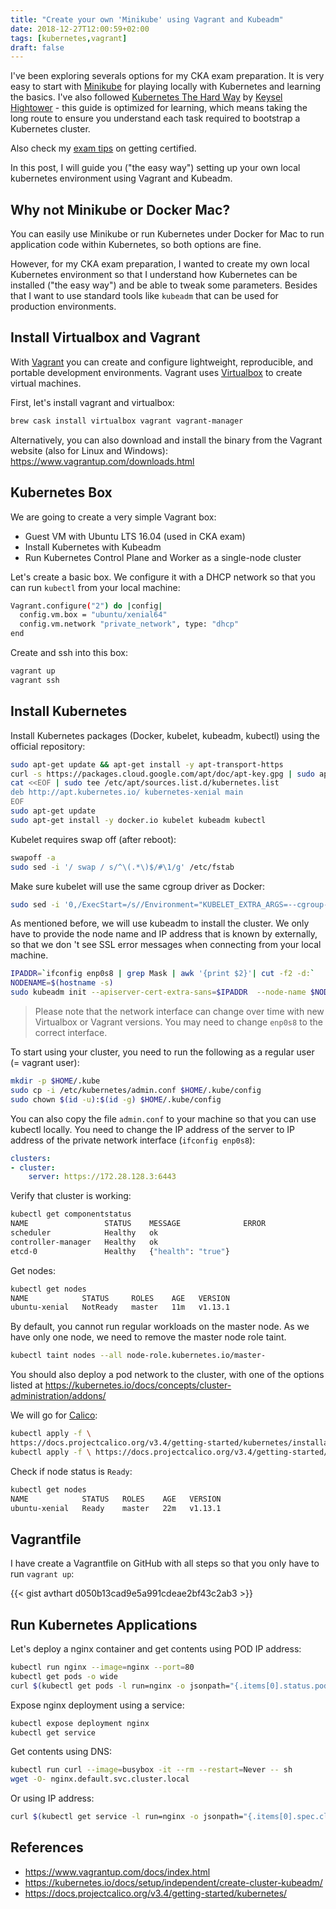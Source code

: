 ```yaml
---
title: "Create your own 'Minikube' using Vagrant and Kubeadm"
date: 2018-12-27T12:00:59+02:00
tags: [kubernetes,vagrant]
draft: false
---
```


I've been exploring severals options for my CKA exam preparation. It is very easy to start with [Minikube](https://github.com/kubernetes/minikube) for playing locally with Kubernetes and learning the basics. I've also followed [Kubernetes The Hard Way](https://github.com/kelseyhightower/kubernetes-the-hard-way) by [Keysel Hightower](https://twitter.com/kelseyhightower) - this guide is optimized for learning, which means taking the long route to ensure you understand each task required to bootstrap a Kubernetes cluster.

Also check my [exam tips](/posts/certified-kubernetes-exam-tips/) on getting certified.

In this post, I will guide you ("the easy way") setting up your own local kubernetes environment using Vagrant and Kubeadm.

##  Why not Minikube or Docker Mac?

You can easily use Minikube or run Kubernetes under Docker for Mac to run application code within Kubernetes, so both options are fine.

However, for my CKA exam preparation, I wanted to create my own local Kubernetes environment so that I understand how Kubernetes can be installed ("the easy way") and be able to tweak some parameters. Besides that I want to use standard tools like `kubeadm` that can be used for production environments.

## Install Virtualbox and Vagrant

With [Vagrant](http://www.vagrantup.com/) you can create and configure lightweight, reproducible, and portable development environments. Vagrant uses [Virtualbox](https://www.virtualbox.org/) to create virtual machines. 

First, let's install vagrant and virtualbox:

```bash
brew cask install virtualbox vagrant vagrant-manager
```

Alternatively, you can also download and install the binary from the Vagrant website (also for Linux and Windows):
https://www.vagrantup.com/downloads.html

## Kubernetes Box

We are going to create a very simple Vagrant box:

* Guest VM with Ubuntu LTS 16.04 (used in CKA exam)
* Install Kubernetes with Kubeadm
* Run Kubernetes Control Plane and Worker as a single-node cluster

Let's create a basic box. We configure it with a DHCP network so that you can run `kubectl` from your local machine:

```bash
Vagrant.configure("2") do |config|
  config.vm.box = "ubuntu/xenial64"
  config.vm.network "private_network", type: "dhcp"
end
```

Create and ssh into this box:

```bash
vagrant up
vagrant ssh
```

## Install Kubernetes

Install Kubernetes packages (Docker, kubelet, kubeadm, kubectl) using the official repository:

```bash
sudo apt-get update && apt-get install -y apt-transport-https
curl -s https://packages.cloud.google.com/apt/doc/apt-key.gpg | sudo apt-key add -
cat <<EOF | sudo tee /etc/apt/sources.list.d/kubernetes.list
deb http://apt.kubernetes.io/ kubernetes-xenial main
EOF
sudo apt-get update
sudo apt-get install -y docker.io kubelet kubeadm kubectl
```

Kubelet requires swap off (after reboot):

```bash
swapoff -a
sudo sed -i '/ swap / s/^\(.*\)$/#\1/g' /etc/fstab
```

Make sure kubelet will use the same cgroup driver as Docker:

```bash
sudo sed -i '0,/ExecStart=/s//Environment="KUBELET_EXTRA_ARGS=--cgroup-driver=cgroupfs"\n&/' /etc/systemd/system/kubelet.service.d/10-kubeadm.conf
```

As mentioned before, we will use kubeadm to install the cluster. We only have to provide the node name and IP address that is known by externally, so that we don 't see SSL error messages when connecting from your local machine.

```bash
IPADDR=`ifconfig enp0s8 | grep Mask | awk '{print $2}'| cut -f2 -d:`
NODENAME=$(hostname -s)
sudo kubeadm init --apiserver-cert-extra-sans=$IPADDR  --node-name $NODENAME
```

> Please note that the network interface can change over time with new Virtualbox or Vagrant versions. You may need to change `enp0s8` to the correct interface.

To start using your cluster, you need to run the following as a regular user (= vagrant user):

```bash
mkdir -p $HOME/.kube
sudo cp -i /etc/kubernetes/admin.conf $HOME/.kube/config
sudo chown $(id -u):$(id -g) $HOME/.kube/config
```

You can also copy the file `admin.conf` to your machine so that you can use kubectl locally. You need to change the IP address of the server to IP address of the private network interface (`ifconfig enp0s8`):

```yaml
clusters:
- cluster:
    server: https://172.28.128.3:6443    
```

Verify that cluster is working:

```bash
kubectl get componentstatus
NAME                 STATUS    MESSAGE              ERROR
scheduler            Healthy   ok
controller-manager   Healthy   ok
etcd-0               Healthy   {"health": "true"}
```

Get nodes:

```bash
kubectl get nodes
NAME            STATUS     ROLES    AGE   VERSION
ubuntu-xenial   NotReady   master   11m   v1.13.1
```

By default, you cannot run regular workloads on the master node. As we have only one node, we need to remove the master node role taint.

```bash
kubectl taint nodes --all node-role.kubernetes.io/master-
```

You should also deploy a pod network to the cluster, with one of the options listed at https://kubernetes.io/docs/concepts/cluster-administration/addons/

We will go for [Calico](https://docs.projectcalico.org/v3.4/getting-started/kubernetes/):

```bash
kubectl apply -f \
https://docs.projectcalico.org/v3.4/getting-started/kubernetes/installation/hosted/etcd.yaml
kubectl apply -f \ https://docs.projectcalico.org/v3.4/getting-started/kubernetes/installation/hosted/calico.yaml
```

Check if node status is `Ready`:

```bash
kubectl get nodes
NAME            STATUS   ROLES    AGE   VERSION
ubuntu-xenial   Ready    master   22m   v1.13.1
```

## Vagrantfile

I have create a Vagrantfile on GitHub with all steps so that you only have to run `vagrant up`:

{{< gist avthart d050b13cad9e5a991cdeae2bf43c2ab3 >}}

## Run Kubernetes Applications

Let's deploy a nginx container and get contents using POD IP address:

```bash
kubectl run nginx --image=nginx --port=80
kubectl get pods -o wide
curl $(kubectl get pods -l run=nginx -o jsonpath="{.items[0].status.podIP}")
```

Expose nginx deployment using a service: 

```bash
kubectl expose deployment nginx
kubectl get service
```

Get contents using DNS:

```bash
kubectl run curl --image=busybox -it --rm --restart=Never -- sh
wget -O- nginx.default.svc.cluster.local
```

Or using IP address:

```bash
curl $(kubectl get service -l run=nginx -o jsonpath="{.items[0].spec.clusterIP}")
```

## References

* https://www.vagrantup.com/docs/index.html
* https://kubernetes.io/docs/setup/independent/create-cluster-kubeadm/
* https://docs.projectcalico.org/v3.4/getting-started/kubernetes/